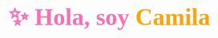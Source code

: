 <h1 align="center" style="font-family:'Lucida Handwriting',cursive; color:#f472b6; font-size: 48px;">
  ✨ Hola, soy <span style="color:#fca311">Camila</span> 👋
</h1>







<!--
**camidilaudo/camidilaudo** is a ✨ _special_ ✨ repository because its `README.md` (this file) appears on your GitHub profile.

Here are some ideas to get you started:

- 🔭 I’m currently working on ...
- 🌱 I’m currently learning ...
- 👯 I’m looking to collaborate on ...
- 🤔 I’m looking for help with ...
- 💬 Ask me about ...
- 📫 How to reach me: ...
- 😄 Pronouns: ...
- ⚡ Fun fact: ...
-->
